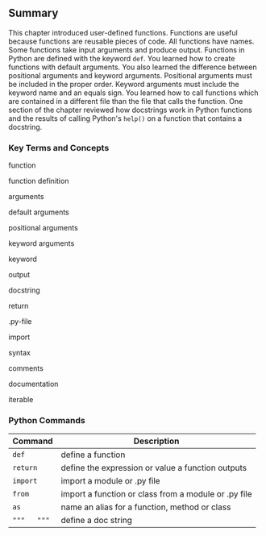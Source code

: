 
## Summary
This chapter introduced user-defined functions. Functions are useful because functions are reusable pieces of code. All functions have names. Some functions take input arguments and produce output. Functions in Python are defined with the keyword ```def```.  You learned how to create functions with default arguments. You also learned the difference between positional arguments and keyword arguments. Positional arguments must be included in the proper order. Keyword arguments must include the keyword name and an equals sign.  You learned how to call functions which are contained in a different file than the file that calls the function.  One section of the chapter reviewed how docstrings work in Python functions and the results of calling Python's ```help()``` on a function that contains a docstring.
### Key Terms and Concepts
function

function definition

arguments

default arguments

positional arguments

keyword arguments

keyword

output

docstring

return

.py-file

import

syntax

comments

documentation

iterable
### Python Commands

| Command | Description |
| --- | --- |
| ```def``` | define a function |
| ```return``` | define the expression or value a function outputs |
| ```import``` | import a module or .py file |
| ```from``` | import a function or class from a module or .py file |
| ```as``` | name an alias for a function, method or class |
| ``` """   """ ``` | define a doc string |
 

